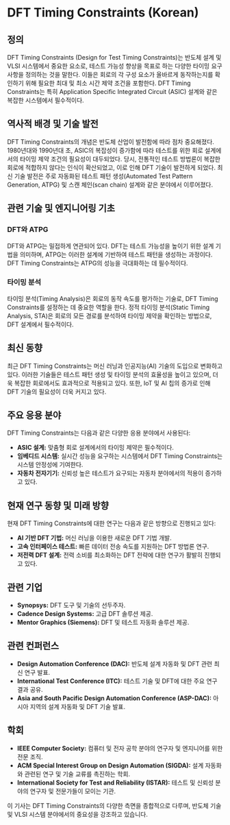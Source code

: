 # DFT Timing Constraints (Korean)

## 정의
DFT Timing Constraints (Design for Test Timing Constraints)는 반도체 설계 및 VLSI 시스템에서 중요한 요소로, 테스트 가능성 향상을 목표로 하는 다양한 타이밍 요구 사항을 정의하는 것을 말한다. 이들은 회로의 각 구성 요소가 올바르게 동작하는지를 확인하기 위해 필요한 최대 및 최소 시간 제약 조건을 포함한다. DFT Timing Constraints는 특히 Application Specific Integrated Circuit (ASIC) 설계와 같은 복잡한 시스템에서 필수적이다.

## 역사적 배경 및 기술 발전
DFT Timing Constraints의 개념은 반도체 산업이 발전함에 따라 점차 중요해졌다. 1980년대와 1990년대 초, ASIC의 복잡성이 증가함에 따라 테스트를 위한 회로 설계에서의 타이밍 제약 조건의 필요성이 대두되었다. 당시, 전통적인 테스트 방법론이 복잡한 회로에 적합하지 않다는 인식이 확산되었고, 이로 인해 DFT 기술이 발전하게 되었다. 최신 기술 발전은 주로 자동화된 테스트 패턴 생성(Automated Test Pattern Generation, ATPG) 및 스캔 체인(scan chain) 설계와 같은 분야에서 이루어졌다.

## 관련 기술 및 엔지니어링 기초

### DFT와 ATPG
DFT와 ATPG는 밀접하게 연관되어 있다. DFT는 테스트 가능성을 높이기 위한 설계 기법을 의미하며, ATPG는 이러한 설계에 기반하여 테스트 패턴을 생성하는 과정이다. DFT Timing Constraints는 ATPG의 성능을 극대화하는 데 필수적이다.

### 타이밍 분석
타이밍 분석(Timing Analysis)은 회로의 동작 속도를 평가하는 기술로, DFT Timing Constraints를 설정하는 데 중요한 역할을 한다. 정적 타이밍 분석(Static Timing Analysis, STA)은 회로의 모든 경로를 분석하여 타이밍 제약을 확인하는 방법으로, DFT 설계에서 필수적이다.

## 최신 동향
최근 DFT Timing Constraints는 머신 러닝과 인공지능(AI) 기술의 도입으로 변화하고 있다. 이러한 기술들은 테스트 패턴 생성 및 타이밍 분석의 효율성을 높이고 있으며, 더욱 복잡한 회로에서도 효과적으로 적용되고 있다. 또한, IoT 및 AI 칩의 증가로 인해 DFT 기술의 필요성이 더욱 커지고 있다.

## 주요 응용 분야
DFT Timing Constraints는 다음과 같은 다양한 응용 분야에서 사용된다:

- **ASIC 설계:** 맞춤형 회로 설계에서의 타이밍 제약은 필수적이다.
- **임베디드 시스템:** 실시간 성능을 요구하는 시스템에서 DFT Timing Constraints는 시스템 안정성에 기여한다.
- **자동차 전자기기:** 신뢰성 높은 테스트가 요구되는 자동차 분야에서의 적용이 증가하고 있다.

## 현재 연구 동향 및 미래 방향
현재 DFT Timing Constraints에 대한 연구는 다음과 같은 방향으로 진행되고 있다:

- **AI 기반 DFT 기법:** 머신 러닝을 이용한 새로운 DFT 기법 개발.
- **고속 인터페이스 테스트:** 빠른 데이터 전송 속도를 지원하는 DFT 방법론 연구.
- **저전력 DFT 설계:** 전력 소비를 최소화하는 DFT 전략에 대한 연구가 활발히 진행되고 있다.

## 관련 기업
- **Synopsys:** DFT 도구 및 기술의 선두주자.
- **Cadence Design Systems:** 고급 DFT 솔루션 제공.
- **Mentor Graphics (Siemens):** DFT 및 테스트 자동화 솔루션 제공.

## 관련 컨퍼런스
- **Design Automation Conference (DAC):** 반도체 설계 자동화 및 DFT 관련 최신 연구 발표.
- **International Test Conference (ITC):** 테스트 기술 및 DFT에 대한 주요 연구 결과 공유.
- **Asia and South Pacific Design Automation Conference (ASP-DAC):** 아시아 지역의 설계 자동화 및 DFT 기술 발표.

## 학회
- **IEEE Computer Society:** 컴퓨터 및 전자 공학 분야의 연구자 및 엔지니어를 위한 전문 조직.
- **ACM Special Interest Group on Design Automation (SIGDA):** 설계 자동화와 관련된 연구 및 기술 교류를 촉진하는 학회.
- **International Society for Test and Reliability (ISTAR):** 테스트 및 신뢰성 분야의 연구자 및 전문가들이 모이는 기관. 

이 기사는 DFT Timing Constraints의 다양한 측면을 종합적으로 다루며, 반도체 기술 및 VLSI 시스템 분야에서의 중요성을 강조하고 있습니다.